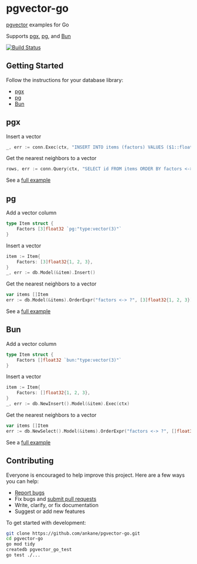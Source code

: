 # pgvector-go

[pgvector](https://github.com/ankane/pgvector) examples for Go

Supports [pgx](https://github.com/jackc/pgx), [pg](https://github.com/go-pg/pg), and [Bun](https://github.com/uptrace/bun)

[![Build Status](https://github.com/ankane/pgvector-go/workflows/build/badge.svg?branch=master)](https://github.com/ankane/pgvector-go/actions)

## Getting Started

Follow the instructions for your database library:

- [pgx](#pgx)
- [pg](#pg)
- [Bun](#bun)

## pgx

Insert a vector

```go
_, err := conn.Exec(ctx, "INSERT INTO items (factors) VALUES ($1::float4[])", []float32{1, 2, 3})
```

Get the nearest neighbors to a vector

```go
rows, err := conn.Query(ctx, "SELECT id FROM items ORDER BY factors <-> $1::float4[] LIMIT 5", []float32{1, 2, 3})
```

See a [full example](pgx/pgvector_test.go)

## pg

Add a vector column

```go
type Item struct {
    Factors [3]float32 `pg:"type:vector(3)"`
}
```

Insert a vector

```go
item := Item{
    Factors: [3]float32{1, 2, 3},
}
_, err := db.Model(&item).Insert()
```

Get the nearest neighbors to a vector

```go
var items []Item
err := db.Model(&items).OrderExpr("factors <-> ?", [3]float32{1, 2, 3}).Limit(5).Select()
```

See a [full example](pg/pgvector_test.go)

## Bun

Add a vector column

```go
type Item struct {
    Factors []float32 `bun:"type:vector(3)"`
}
```

Insert a vector

```go
item := Item{
    Factors: []float32{1, 2, 3},
}
_, err := db.NewInsert().Model(&item).Exec(ctx)
```

Get the nearest neighbors to a vector

```go
var items []Item
err := db.NewSelect().Model(&items).OrderExpr("factors <-> ?", []float32{1, 2, 3}).Limit(5).Scan(ctx)
```

See a [full example](bun/pgvector_test.go)

## Contributing

Everyone is encouraged to help improve this project. Here are a few ways you can help:

- [Report bugs](https://github.com/ankane/pgvector-go/issues)
- Fix bugs and [submit pull requests](https://github.com/ankane/pgvector-go/pulls)
- Write, clarify, or fix documentation
- Suggest or add new features

To get started with development:

```sh
git clone https://github.com/ankane/pgvector-go.git
cd pgvector-go
go mod tidy
createdb pgvector_go_test
go test ./...
```
